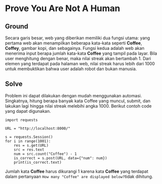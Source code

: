 # Prove You Are Not A Human

## Ground

Secara garis besar, web yang diberikan memiliki dua fungsi utama: yang pertama web akan menampilkan beberapa kata-kata seperti **Coffee**, **Coffey**, gambar kopi, dan sebagainya. Fungsi kedua adalah web akan menerima input berapa jumlah kata-kata **Coffee** yang tampil pada layar. Bila user menghitung dengan benar, maka nilai streak akan bertambah 1. Dari elemen yang terdapat pada halaman web, nilai streak harus lebih dari 1000 untuk membuktikan bahwa user adalah robot dan bukan manusia.

## Solve

Problem ini dapat dilakukan dengan mudah menggunakan automasi. Singkatnya, hitung berapa banyak kata Coffee yang muncul, submit, dan lakukan lagi hingga nilai streak melebihi angka 1000. Berikut contoh code yang dapat digunakan.

    import requests
    
    URL = "http://localhost:8000/"
    
    s = requests.Session()
    for i in range(1001):
        res = s.get(URL)
        src = res.text
        num = src.count("Coffee") - 1
        is_correct = s.post(URL, data={"num": num})
        print(is_correct.text)

Jumlah kata **Coffee** harus dikurangi 1 karena kata **Coffee** yang terdapat dalam pertanyaan `How many "Coffee" are displayed below?`tidak dihitung.
